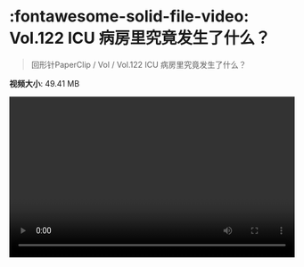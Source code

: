 # :fontawesome-solid-file-video: Vol.122 ICU 病房里究竟发生了什么？

> 回形针PaperClip / Vol / Vol.122 ICU 病房里究竟发生了什么？

**视频大小**: 49.41 MB

<video id="V-86057c0d7aa9340dcfe82c8e702dba73" width="512" height="288" preload="none" playsinline webkit-playsinline></video>